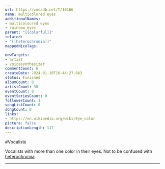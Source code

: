 ```yaml
---
url: https://vocadb.net/T/10166
name: multicolored eyes
additionalNames: 
- multicoloured eyes
- rainbow eyes
parent: "[[colorful]]"
related:
- "[[heterochromia]]"
mappedNicoTags:

newTargets:
- artist
- voicesynthesizer
commentCount: 6
createDate: 2024-01-10T16:44:27.663
status: Finished
albumCount: 0
artistCount: 98
eventCount: 0
eventSeriesCount: 0
followerCount: 1
songListCount: 0
songCount: 0
links: 
- https://en.wikipedia.org/wiki/Eye_color
picture: false
descriptionLength: 117
---
```


#Vocalists

Vocalists with more than one color in their eyes.
Not to be confused with [heterochromia](https://vocadb.net/T/6919).

---

